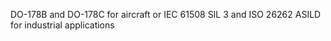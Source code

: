 DO-178B and DO-178C for aircraft or IEC 61508 SIL 3 and ISO 26262 ASILD for industrial applications
